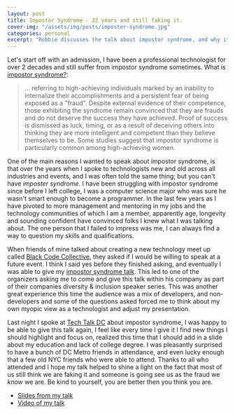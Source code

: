 ```yaml
---
layout: post
title: Impostor Syndrome - 22 years and still faking it.
cover-img: "/assets/img/posts/imposter-syndrome.jpg"
categories: personal
excerpt: "Robbie discusses the talk about impostor syndrome, and why it is so important to him..."
---
```


Let's start off with an admission, I have been a professional technologist for over 2 decades and still suffer from impostor syndrome sometimes.  What is [impostor syndrome?](https://en.wikipedia.org/wiki/Impostor_syndrome):

> ... referring to high-achieving individuals marked by an inability to internalize their accomplishments and a persistent fear of being exposed as a "fraud". Despite external evidence of their competence, those exhibiting the syndrome remain convinced that they are frauds and do not deserve the success they have achieved. Proof of success is dismissed as luck, timing, or as a result of deceiving others into thinking they are more intelligent and competent than they believe themselves to be. Some studies suggest that impostor syndrome is particularly common among high-achieving women.

One of the main reasons I wanted to speak about impostor syndrome, is that over the years when I spoke to technologists new and old across all industries and events, and I was often told the same thing; but you can't have <i>imposter syndrome</i>.  I have been struggling with impostor syndrome since before I left college, I was a computer science major who was sure he wasn't smart enough to become a programmer.  In the last few years as I have pivoted to more management and mentoring in my jobs and the technology communities of which I am a member, apparently age, longevity and sounding confident have convinced folks I knew what I was talking about.  The one person that I failed to impress was me, I can always find a way to question my skills and qualifications.

When friends of mine talked about creating a new technology meet up called [Black Code Collective](http://blackcodecollective.com/), they asked if I would be willing to speak at a future event.  I think I said yes before they finished asking, and eventually I was able to give my [impostor syndrome talk](https://www.meetup.com/Black-Code-Collective/events/238892737).  This led to one of the organizers asking me to come and give this talk within his company as part of their companies diversity & inclusion speaker series.  This was another great experience this time the audience was a mix of developers, and non-developers and some of the questions asked forced me to think about my own myopic view as a technologist and adjust my presentation. 

Last night I spoke at [Tech Talk DC](https://www.meetup.com/TechTalkDC/) about impostor syndrome, I was happy to be able to give this talk again, I feel like every time I give it I find new things I should highlight and focus on, realized this time that I should add in a slide about my education and lack of college degree. I was pleasantly surprised to have a bunch of DC Metro friends in attendance, and even lucky enough that a few old NYC friends who were able to attend. Thanks to all who attended and I hope my talk helped to shine a light on the fact that most of us still think we are faking it and someone is going see us as the fraud we <i>know</i> we are.  Be kind to yourself, you are better then you think you are.

- [Slides from my talk](https://slides.com/robbiethegeek/impostor-syndrome/)
- [Video of my talk](https://youtu.be/zRqefvKkgfc)
